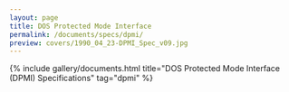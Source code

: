 ```yaml
---
layout: page
title: DOS Protected Mode Interface 
permalink: /documents/specs/dpmi/
preview: covers/1990_04_23-DPMI_Spec_v09.jpg
---
```


{% include gallery/documents.html title="DOS Protected Mode Interface (DPMI) Specifications" tag="dpmi" %}
